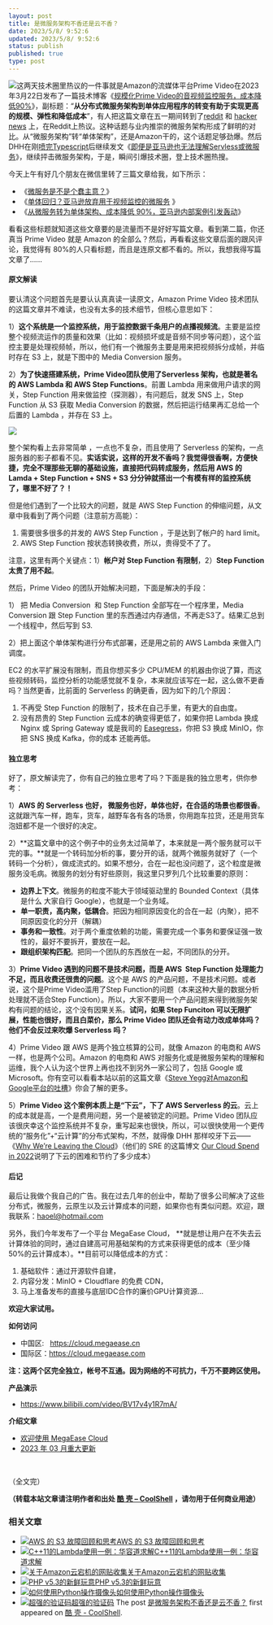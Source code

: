 ```yaml
---
layout: post
title: 是微服务架构不香还是云不香？
date: 2023/5/8/ 9:52:6
updated: 2023/5/8/ 9:52:6
status: publish
published: true
type: post
---
```


![](https://coolshell.cn/wp-content/uploads/2023/05/monolith.microservices-300x200.png)这两天技术圈里热议的一件事就是Amazon的流媒体平台Prime Video在2023年3月22日发布了一篇技术博客《[规模化Prime Video的音视频监控服务，成本降低90%](https://www.primevideotech.com/video-streaming/scaling-up-the-prime-video-audio-video-monitoring-service-and-reducing-costs-by-90 "Scaling up the Prime Video audio/video monitoring service and reducing costs by 90%")》，副标题：“**从分布式微服务架构到单体应用程序的转变有助于实现更高的规模、弹性和降低成本**”，有人把这篇文章在五一期间转到了[reddit](https://www.reddit.com/r/programming/comments/137alxn/prime_video_switched_from_serverless_to_ec2_and/) 和 [hacker news](https://news.ycombinator.com/item?id=35811741) 上，在Reddit上热议。这种话题与业内推崇的微服务架构形成了鲜明的对比。从“微服务架构”转“单体架构”，还是Amazon干的，这个话题足够劲爆。然后DHH在刚[喷完Typescript](https://twitter.com/dhh/status/1655076668787097607)后继续发文《[即便是亚马逊也无法理解Servless或微服务](https://world.hey.com/dhh/even-amazon-can-t-make-sense-of-serverless-or-microservices-59625580)》，继续抨击微服务架构，于是，瞬间引爆技术圈，登上技术圈热搜。


今天上午有好几个朋友在微信里转了三篇文章给我，如下所示：


* 《[微服务是不是个蠢主意？](https://mp.weixin.qq.com/s/mEmz8pviahEAWy1-SA8vcg)》
* 《[单体回归？亚马逊放弃用于视频监控的微服务](https://mp.weixin.qq.com/s/7zm5YyeZhQ2mu2TJvOK5tQ) 》
* 《[从微服务转为单体架构、成本降低 90%，亚马逊内部案例引发轰动](https://mp.weixin.qq.com/s/fQtAMf4BfJxdBPWDE5ygwg)》


看看这些标题就知道这些文章要的是流量而不是好好写篇文章。看到第二篇，你还真当 Prime Video 就是 Amazon 的全部么？然后，再看看这些文章后面的跟风评论，我觉得有 80%的人只看标题，而且是连原文都不看的。所以，我想我得写篇文章了……



#### 原文解读


要认清这个问题首先是要认认真真读一读原文，Amazon Prime Video 技术团队的这篇文章并不难读，也没有太多的技术细节，但核心意思如下：


1）**这个系统是一个监控系统，用于监控数据千条用户的点播视频流**。主要是监控整个视频流运作的质量和效果（比如：视频损坏或是音频不同步等问题），这个监控主要是处理视频帧，所以，他们有一个微服务主要是用来把视频拆分成帧，并临时存在 S3 上，就是下图中的 Media Conversion 服务。


2）**为了快速搭建系统，Prime Video团队使用了Serverless 架构，也就是著名的 AWS Lambda 和 AWS Step Functions**。前置 Lambda 用来做用户请求的网关，Step Function 用来做监控（探测器），有问题后，就发 SNS 上，Step Function 从 S3 获取 Media Conversion 的数据，然后把运行结果再汇总给一个后置的 Lambda ，并存在 S3 上。


![](https://coolshell.cn/wp-content/uploads/2023/05/prime.01.webp)


整个架构看上去非常简单 ，一点也不复杂，而且使用了 Serverless 的架构，一点服务器的影子都看不见。**实话实说，这样的开发不香吗？我觉得很香啊，方便快捷，完全不理那些无聊的基础设施，直接把代码转成服务，然后用 AWS 的 Lamda + Step Function + SNS + S3 分分钟就搭出一个有模有样的监控系统了，哪里不好了？！**


但是他们遇到了一个比较大的问题，就是 AWS Step Function 的伸缩问题，从文章中我看到了两个问题（注意前方高能）：


1. 需要很多很多的并发的 AWS Step Function ，于是达到了帐户的 hard limit。
2. AWS Step Function 按状态转换收费，所以，贵得受不了了。


注意，这里有两个关键点：1）**帐户对 Step Function 有限制**，2）**Step Function 太贵了用不起**。


然后，Prime Video 的团队开始解决问题，下面是解决的手段：


1） 把 Media Conversion  和 Step Function 全部写在一个程序里，Media Conversion 跟 Step Function 里的东西通过内存通信，不再走S3了。结果汇总到一个线程中，然后写到 S3.


2）把上面这个单体架构进行分布式部署，还是用之前的 AWS Lambda 来做入门调度。


EC2 的水平扩展没有限制，而且你想买多少 CPU/MEM 的机器由你说了算，而这些视频转码，监控分析的功能感觉就不复杂，本来就应该写在一起，这么做不更香吗？当然更香，比前面的 Serverless 的确更香，因为如下的几个原因：


1. 不再受 Step Function 的限制了，技术在自己手里，有更大的自由度。
2. 没有昂贵的 Step Function 云成本的确变得更低了，如果你把 Lambda 换成 Nginx 或 Spring Gateway 或是我司的 [Easegress](https://github.com/megaease/easegress)，你把 S3 换成 MinIO，你把 SNS 换成 Kafka，你的成本 还能再低。


#### 独立思考


好了，原文解读完了，你有自己的独立思考了吗？下面是我的独立思考，供你参考：


1）**AWS 的 Serverless 也好， 微服务也好，单体也好，在合适的场景也都很香**。这就跟汽车一样，跑车，货车，越野车各有各的场景，你用跑车拉货，还是用货车泡妞都不是一个很好的决定。


2）**这篇文章中的这个例子中的业务太过简单了，本来就是一两个服务就可以干完的事。**就是一个转码加分析的事，要分开的话，就两个微服务就好了（一个转码一个分析），做成流式的。如果不想分，合在一起也没问题了，这个粒度是微服务没毛病。微服务的划分有好些原则，我这里只罗列几个比较重要的原则：


* **边界上下文**。微服务的粒度不能大于领域驱动里的 Bounded Context（具体是什么 大家自行 Google），也就是一个业务域。
* **单一职责，高内聚，低耦合**。把因为相同原因变化的合在一起（内聚），把不同原因变化的分开（解耦）
* **事务和一致性**。对于两个重度依赖的功能，需要完成一个事务和要保证强一致性的，最好不要拆开，要放在一起。
* **跟组织架构匹配**。把同一个团队的东西放在一起，不同团队的分开。


3）**Prime Video 遇到的问题不是技术问题，而是 AWS  Step Function 处理能力不足，而且收费还很贵的问题**。这个是 AWS 的产品问题，不是技术问题。或者说，这个是Prime Video滥用了Step Function的问题（本来这种大量的数据分析处理就不适合Step Function）。所以，大家不要用一个产品问题来得到微服务架构有问题的结论，这个没有因果关系。**试问，如果 Step Funciton 可以无限扩展，性能也很好，而且白菜价，那么 Prime Video 团队还会有动力改成单体吗？他们不会反过来吹爆 Serverless 吗？**


4）Prime Video 跟 AWS 是两个独立核算的公司，就像 Amazon 的电商和 AWS 一样，也是两个公司。Amazon 的电商和 AWS 对服务化或是微服务架构的理解和运维，我个人认为这个世界上再也找不到另外一家公司了，包括 Google 或 Microsoft。你有空可以看看本站以前的这篇文章《[Steve Yegg对Amazon和Google平台的吐槽](https://coolshell.cn/articles/5701.html "SteveY对Amazon和Google平台的吐槽")》你会了解的更多。


5）**Prime Video 这个案例本质上是“下云”，下了 AWS Serverless 的云**。云上的成本就是高，一个是费用问题，另一个是被锁定的问题。Prime Video 团队应该很庆幸这个监控系统并不复杂，重写起来也很快，所以，可以很快使用一个更传统的“服务化”+“云计算”的分布式架构，不然，就得像 DHH 那样咬牙下云——《[Why We’re Leaving the Cloud](https://world.hey.com/dhh/why-we-re-leaving-the-cloud-654b47e0)》（他们的 SRE 的这篇博文 [Our Cloud Spend in 2022](https://dev.37signals.com/our-cloud-spend-in-2022/)说明了下云的困难和节约了多少成本）


#### 后记


最后让我做个我自己的广告。我在过去几年的创业中，帮助了很多公司解决了这些 分布式，微服务，云原生以及云计算成本的问题，如果你也有类似问题。欢迎，跟我联系：[haoel@hotmail.com](mailto:haoel@hotmail.com)


另外，我们今年发布了一个平台 MegaEase Cloud， **就是想让用户在不失去云计算体验的同时，通过自建高可用基础架构的方式来获得更低的成本（至少降 50%的云计算成本）。**目前可以降低成本的方式：


1. 基础软件：通过开源软件自建，
2. 内容分发：MinIO + Cloudflare 的免费 CDN，
3. 马上准备发布的直接与底层IDC合作的廉价GPU计算资源…


**欢迎大家试用。**


**如何访问**


* 中国区:   <https://cloud.megaease.cn>
* 国际区：<https://cloud.megaease.com>


**注：这两个区完全独立，帐号不互通。因为网络的不可抗力，千万不要跨区使用。**


**产品演示**


* <https://www.bilibili.com/video/BV17v4y1R7mA/>


**介绍文章**


* [欢迎使用 MegaEase Cloud](https://megaease.cn/zh/blog/2023/02/15/welcome-to-megaease-cloud/)
* [2023 年 03 月重大更新](https://megaease.cn/zh/blog/2023/04/06/megaease-cloud-2023.03-significant-update/)


 


（全文完）



**（转载本站文章请注明作者和出处 [酷 壳 – CoolShell](https://coolshell.cn/) ，请勿用于任何商业用途）**



### 相关文章

* [![AWS 的 S3 故障回顾和思考](https://coolshell.cn/wp-content/uploads/2017/03/Amazon-Web-Services-Down-150x150.png)](https://coolshell.cn/articles/17737.html)[AWS 的 S3 故障回顾和思考](https://coolshell.cn/articles/17737.html)
* [![C++11的Lambda使用一例：华容道求解](https://coolshell.cn/wp-content/uploads/2013/10/huarong-150x150.png)](https://coolshell.cn/articles/10476.html)[C++11的Lambda使用一例：华容道求解](https://coolshell.cn/articles/10476.html)
* [![关于Amazon云宕机的网贴收集](https://coolshell.cn/wp-content/plugins/wordpress-23-related-posts-plugin/static/thumbs/9.jpg)](https://coolshell.cn/articles/4601.html)[关于Amazon云宕机的网贴收集](https://coolshell.cn/articles/4601.html)
* [![PHP v5.3的新鲜玩意](https://coolshell.cn/wp-content/plugins/wordpress-23-related-posts-plugin/static/thumbs/6.jpg)](https://coolshell.cn/articles/11.html)[PHP v5.3的新鲜玩意](https://coolshell.cn/articles/11.html)
* [![如何使用Python操作摄像头](https://coolshell.cn/wp-content/plugins/wordpress-23-related-posts-plugin/static/thumbs/27.jpg)](https://coolshell.cn/articles/1928.html)[如何使用Python操作摄像头](https://coolshell.cn/articles/1928.html)
* [![超强的验证码](https://coolshell.cn/wp-content/plugins/wordpress-23-related-posts-plugin/static/thumbs/30.jpg)](https://coolshell.cn/articles/3277.html)[超强的验证码](https://coolshell.cn/articles/3277.html)
The post [是微服务架构不香还是云不香？](https://coolshell.cn/articles/22422.html) first appeared on [酷 壳 - CoolShell](https://coolshell.cn).